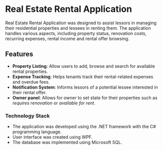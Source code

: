 # Real Estate Rental Application

Real Estate Rental Application was designed to assist lessors in managing their residential properties and lessees in renting them. The application handles various aspects, including property status, renovation costs, recurring expenses, rental income and rental offer browsing. 

## Features

- **Property Listing**: Allow users to add, browse and search for available rental properties.
- **Expense Tracking**: Helps tenants track their rental-related expenses and overdue fees.
- **Notification System**: Informs lessors of a potential lessee interested in their rental offer.
- **Owner panel**: Allows for owner to set state for their properties such as *requires renovation* or *available for rent*.


### Technology Stack
- The application was developed using the .NET framework with the C# programming language.
- User interface was created using WPF.
- The database was implemented using Microsoft SQL.
